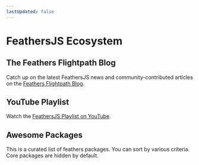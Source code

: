```yaml
---
lastUpdated: false
---
```


<script setup lang="ts">
import Packages from './Packages.vue'
</script>

# FeathersJS Ecosystem

## The Feathers Flightpath Blog

Catch up on the latest FeathersJS news and community-contributed articles on the [Feathers Flightpath Blog](https://blog.feathersjs.com/).

## YouTube Playlist

Watch the [FeathersJS Playlist on YouTube](https://www.youtube.com/playlist?list=PLwSdIiqnDlf_lb5y1liQK2OW5daXYgKOe).

## Awesome Packages

This is a curated list of feathers packages. You can sort by various criteria. Core packages are hidden by default.

<Suspense>
  <Packages class="mt-4" />
</Suspense>
